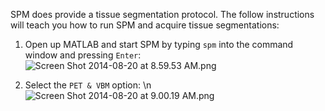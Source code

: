 SPM does provide a tissue segmentation protocol. The follow instructions will teach you how to run SPM and acquire tissue segmentations:

1. Open up MATLAB and start SPM by typing `spm` into the command window and pressing `Enter`:![Screen Shot 2014-08-20 at 8.59.53 AM.png](https://bitbucket.org/repo/pAjpdx/images/110745740-Screen%20Shot%202014-08-20%20at%208.59.53%20AM.png)

2. Select the `PET & VBM` option:
\n![Screen Shot 2014-08-20 at 9.00.19 AM.png](https://bitbucket.org/repo/pAjpdx/images/1498431423-Screen%20Shot%202014-08-20%20at%209.00.19%20AM.png)
